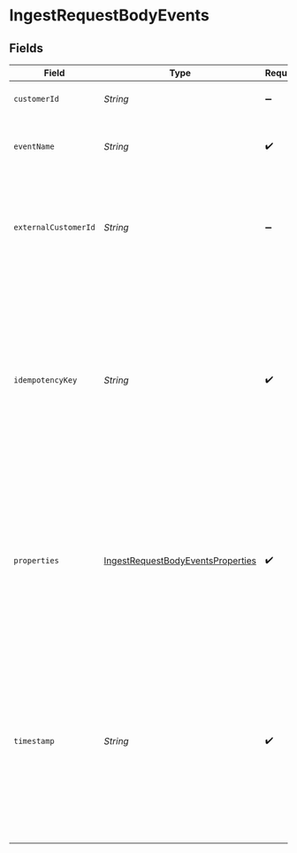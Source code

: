 # IngestRequestBodyEvents


## Fields

| Field                                                                                                                                                                                           | Type                                                                                                                                                                                            | Required                                                                                                                                                                                        | Description                                                                                                                                                                                     | Example                                                                                                                                                                                         |
| ----------------------------------------------------------------------------------------------------------------------------------------------------------------------------------------------- | ----------------------------------------------------------------------------------------------------------------------------------------------------------------------------------------------- | ----------------------------------------------------------------------------------------------------------------------------------------------------------------------------------------------- | ----------------------------------------------------------------------------------------------------------------------------------------------------------------------------------------------- | ----------------------------------------------------------------------------------------------------------------------------------------------------------------------------------------------- |
| `customerId`                                                                                                                                                                                    | *String*                                                                                                                                                                                        | :heavy_minus_sign:                                                                                                                                                                              | The Orb Customer identifier                                                                                                                                                                     |                                                                                                                                                                                                 |
| `eventName`                                                                                                                                                                                     | *String*                                                                                                                                                                                        | :heavy_check_mark:                                                                                                                                                                              | A name to meaningfully identify the action or event type.                                                                                                                                       |                                                                                                                                                                                                 |
| `externalCustomerId`                                                                                                                                                                            | *String*                                                                                                                                                                                        | :heavy_minus_sign:                                                                                                                                                                              | An alias for the Orb customer, whose mapping is specified when creating the customer                                                                                                            |                                                                                                                                                                                                 |
| `idempotencyKey`                                                                                                                                                                                | *String*                                                                                                                                                                                        | :heavy_check_mark:                                                                                                                                                                              | A unique value, generated by the client, that is used to de-duplicate events. Exactly one event with a given idempotency key will be ingested, which allows for safe request retries.           |                                                                                                                                                                                                 |
| `properties`                                                                                                                                                                                    | [IngestRequestBodyEventsProperties](../../models/operations/IngestRequestBodyEventsProperties.md)                                                                                               | :heavy_check_mark:                                                                                                                                                                              | A dictionary of custom properties. Values in this dictionary must be numeric, boolean, or strings. Nested dictionaries are disallowed.                                                          |                                                                                                                                                                                                 |
| `timestamp`                                                                                                                                                                                     | *String*                                                                                                                                                                                        | :heavy_check_mark:                                                                                                                                                                              | An ISO 8601 format date with no timezone offset (i.e. UTC). This should represent the time that usage was recorded, and is particularly important to attribute usage to a given billing period. | 2020-12-09T16:09:53Z                                                                                                                                                                            |